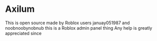 # Axilum

This is open source made by Roblox users januay051987 and noobnoobynobnub
this is a Roblox admin panel thing
Any help is greatly appreciated since 
